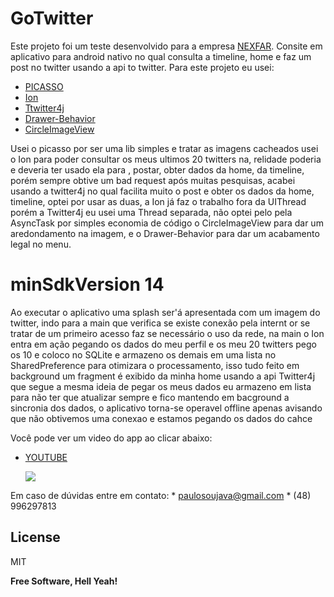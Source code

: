 # GoTwitter



Este projeto foi um teste desenvolvido para a empresa [NEXFAR](https://nexfar.com.br/).
Consite em aplicativo para android nativo no qual consulta a timeline, home e faz um post no twitter usando a api to twitter.
Para este projeto eu usei:

  - [PICASSO](http://square.github.io/picasso/)
  - [Ion](https://github.com/koush/ion)
  - [Ttwitter4j](http://twitter4j.org/en/code-examples.html)
  - [Drawer-Behavior](https://android-arsenal.com/details/1/6239)
  - [CircleImageView](https://github.com/hdodenhof/CircleImageView)
  
  
Usei  o picasso por ser uma lib simples e tratar as imagens cacheados usei o Ion para poder consultar os meus ultimos 20 twitters na, relidade poderia e deveria ter usado ela para , postar, obter dados da home, da timeline, porém sempre obtive um bad request após muitas pesquisas, acabei usando a twitter4j no qual facilita muito o post e obter os dados da home, timeline, optei por usar as duas, a Ion já faz o trabalho fora da UIThread porém a Twitter4j eu usei uma Thread separada, não optei pelo pela AsyncTask por simples economia de código   o  CircleImageView para dar um aredondamento na imagem, e o Drawer-Behavior para dar um acabamento legal no menu.
 

#  minSdkVersion 14

 Ao executar o aplicativo uma splash ser'á apresentada com um imagem do twitter, indo para a main que verifica se existe conexão pela internt or se tratar de um primeiro acesso faz se necessário o uso da rede, na main o Ion entra em ação pegando os dados do meu perfil e os meu 20 twitters pego os 10 e coloco no SQLite e armazeno os demais em uma lista no SharedPreference para otimizara o processamento, isso tudo feito em background um fragment é exibido da minha home usando a api   Twitter4j que segue a mesma ideia de pegar os meus dados eu armazeno em lista para não ter que atualizar sempre e fico mantendo em bacground a sincronia dos dados, o aplicativo torna-se operavel offline apenas avisando que não obtivemos uma conexao e estamos pegando os dados do cahce


Você pode ver um video do app ao clicar abaixo:
  - [YOUTUBE](https://www.youtube.com/watch?v=KL6Kxq8wBb8)
   
     [![](https://i9.ytimg.com/vi/KL6Kxq8wBb8/default.jpg?sqp=CKTe09oF&rs=AOn4CLD8abphomeRYVnwR0488sZn6U05dw)](https://www.youtube.com/watch?v=KL6Kxq8wBb8)
  
 Em caso de dúvidas entre em contato: 
    * paulosoujava@gmail.com
    * (48) 996297813



License
----

MIT


**Free Software, Hell Yeah!**

